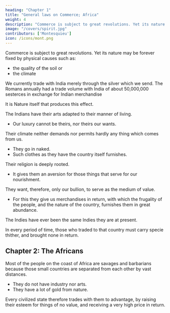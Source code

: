 ```yaml
---
heading: "Chapter 1"
title: "General laws on Commerce; Africa"
weight: 4
description: "Commerce is subject to great revolutions. Yet its nature may be forever fixed by physical causes"
image: "/covers/spirit.jpg"
contributors: ['Montesquieu']
icon: /icons/mont.png
---
```




Commerce is subject to great revolutions. Yet its nature may be forever fixed by physical causes such as:
- the quality of the soil or
- the climate

We currently trade with India merely through the silver which we send. The Romans annually had a trade volume with India of about 50,000,000 sesterces in exchange for Indian merchandise

It is Nature itself that produces this effect. 

The Indians have their arts adapted to their manner of living.
- Our luxury cannot be theirs, nor theirs our wants.

Their climate neither demands nor permits hardly any thing which comes from us.
- They go in naked.
- Such clothes as they have the country itself furnishes. 

Their religion is deeply rooted.
- It gives them an aversion for those things that serve for our nourishment.

They want, therefore, only our bullion, to serve as the medium of value.
- For this they give us merchandises in return, with which the frugality of the people, and the nature of the country, furnishes them in great abundance.

<!-- Ancient authors like Pliny and Strabo -->

The Indies have ever been the same Indies they are at present.

In every period of time, those who traded to that country must carry specie thither, and brought none in return.



## Chapter 2: The Africans

Most of the people on the coast of Africa are savages and barbarians because those small countries are separated from each other by vast distances.
- They do not have industry nor arts.
- They have a lot of gold from nature.
    
Every civilized state therefore trades with them to advantage, by raising their esteem for things of no value, and receiving a very high price in return.
